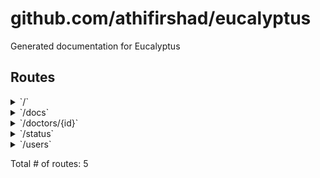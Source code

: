 # github.com/athifirshad/eucalyptus

Generated documentation for Eucalyptus

## Routes

<details>
<summary>`/`</summary>

- [main.(*application).logRequest-fm]()
- **/**
	- _GET_
		- [main.(*application).rootHandler-fm]()

</details>
<details>
<summary>`/docs`</summary>

- [main.(*application).logRequest-fm]()
- **/docs**
	- _GET_
		- [main.(*application).DocsHandler-fm]()

</details>
<details>
<summary>`/doctors/{id}`</summary>

- [main.(*application).logRequest-fm]()
- **/doctors/{id}**
	- _GET_
		- [main.(*application).getDoctorHandler-fm]()

</details>
<details>
<summary>`/status`</summary>

- [main.(*application).logRequest-fm]()
- **/status**
	- _GET_
		- [main.(*application).status-fm]()

</details>
<details>
<summary>`/users`</summary>

- [main.(*application).logRequest-fm]()
- **/users**
	- _POST_
		- [main.(*application).registerUserHandler-fm]()

</details>

Total # of routes: 5

